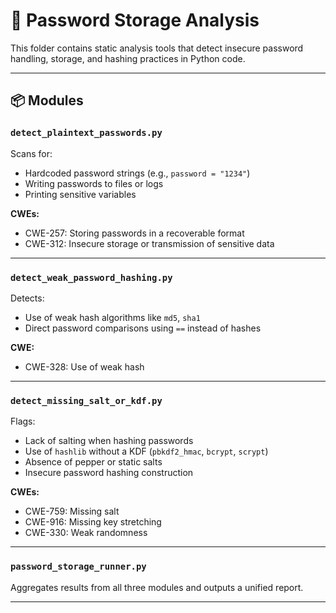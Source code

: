 # 🔐 Password Storage Analysis

This folder contains static analysis tools that detect insecure password handling, storage, and hashing practices in Python code.

---

## 📦 Modules

### `detect_plaintext_passwords.py`
Scans for:
- Hardcoded password strings (e.g., `password = "1234"`)
- Writing passwords to files or logs
- Printing sensitive variables

**CWEs:**
- CWE-257: Storing passwords in a recoverable format
- CWE-312: Insecure storage or transmission of sensitive data

---

### `detect_weak_password_hashing.py`
Detects:
- Use of weak hash algorithms like `md5`, `sha1`
- Direct password comparisons using `==` instead of hashes

**CWE:**
- CWE-328: Use of weak hash

---

### `detect_missing_salt_or_kdf.py`
Flags:
- Lack of salting when hashing passwords
- Use of `hashlib` without a KDF (`pbkdf2_hmac`, `bcrypt`, `scrypt`)
- Absence of pepper or static salts
- Insecure password hashing construction

**CWEs:**
- CWE-759: Missing salt
- CWE-916: Missing key stretching
- CWE-330: Weak randomness

---

### `password_storage_runner.py`
Aggregates results from all three modules and outputs a unified report.

---